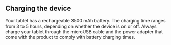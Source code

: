 ## Charging the device

Your tablet has a rechargeable 3500 mAh battery. The charging time ranges from 3 to 5 hours, depending on whether the device is on or off. Always charge your tablet through the microUSB cable and the power adapter that come with the product to comply with battery charging times.


